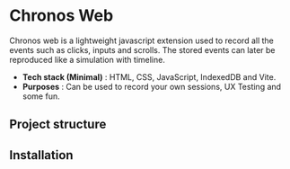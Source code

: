 # Chronos Web
Chronos web is a lightweight javascript extension used to record all the events such as clicks, inputs and scrolls. The stored events can later be reproduced like a simulation with timeline.

- **Tech stack (Minimal)** : HTML, CSS, JavaScript, IndexedDB and Vite.
- **Purposes** : Can be used to record your own sessions, UX Testing and some fun.

## Project structure

## Installation

